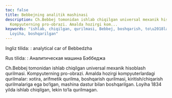 ```yaml
---
toc: false
title: Bebbejning analitik mashinasi
description: Ch.Bebbej tomonidan ishlab chiqilgan universal mexanik hisoblash qurilmasi.
  Kompyuterning pro-obrazi. Amalda hozirgi kom...
keywords: "ishlab, chiqilgan, qurilmasi, Bebbej, boshqarish, to\u2018la, lekin, yilda,
  Loyiha, boshqarilgan"
---
```


Ingliz tilida:
:   analytical car of Bebbedzha

Rus tilida:
:   Аналитическая машина Бэббеджа

Ch.Bebbej tomonidan ishlab chiqilgan universal mexanik hisoblash qurilmasi. Kompyuterning pro-obrazi. Amalda hozirgi kompyuterlardagi qurilmalar: xotira, arifmetik qurilma, boshqarish qurilmasi, kiritish/chiqarish qurilmalariga ega bo‘lgan, mashina dastur bilan boshqarilgan. Loyiha 1834 yilda ishlab chiqilgan, lekin to‘la qurilmagan.